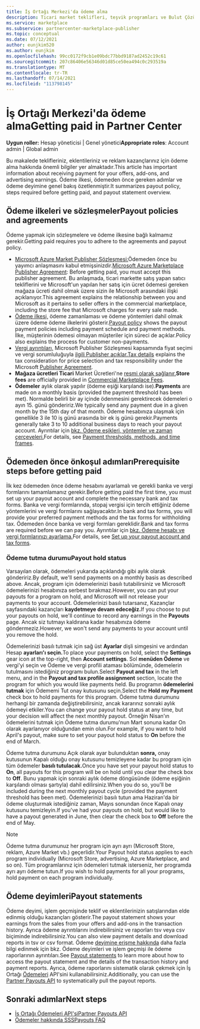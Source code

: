 ```yaml
---
title: İş Ortağı Merkezi'da ödeme alma
description: Ticari market teklifleri, teşvik programları ve Bulut Çözümü Sağlayıcısı programı aracılığıyla Microsoft iş ortağı olarak kazançlar için ödeme alma hakkında bilgi alın. Ödeme ilkesi, ödeme tutma durumu ve ödeme deyimlerini içerir.
ms.service: marketplace
ms.subservice: partnercenter-marketplace-publisher
ms.topic: conceptual
ms.date: 07/12/2021
author: eunjkim520
ms.author: eunjkim
ms.openlocfilehash: 99cc0172f9cb1e09bdc77bbd9187ad2452c19c61
ms.sourcegitcommit: 207c86406e56346d01d85ce50ea494c0c293519a
ms.translationtype: MT
ms.contentlocale: tr-TR
ms.lasthandoff: 07/14/2021
ms.locfileid: "113798145"
---
```

# <a name="getting-paid-in-partner-center"></a><span data-ttu-id="8191b-104">İş Ortağı Merkezi'da ödeme alma</span><span class="sxs-lookup"><span data-stu-id="8191b-104">Getting paid in Partner Center</span></span>

<span data-ttu-id="8191b-105">**Uygun roller:** Hesap yöneticisi | Genel yönetici</span><span class="sxs-lookup"><span data-stu-id="8191b-105">**Appropriate roles**: Account admin | Global admin</span></span>

<span data-ttu-id="8191b-106">Bu makalede teklifleriniz, eklentileriniz ve reklam kazançlarınız için ödeme alma hakkında önemli bilgiler yer almaktadır.</span><span class="sxs-lookup"><span data-stu-id="8191b-106">This article has important information about receiving payment for your offers, add-ons, and advertising earnings.</span></span> <span data-ttu-id="8191b-107">Ödeme ilkesi, ödemeden önce gereken adımlar ve ödeme deyimine genel bakış özetlenmiştir.</span><span class="sxs-lookup"><span data-stu-id="8191b-107">It summarizes payout policy, steps required before getting paid, and payout statement overview.</span></span>

## <a name="payout-policies-and-agreements"></a><span data-ttu-id="8191b-108">Ödeme ilkeleri ve sözleşmeler</span><span class="sxs-lookup"><span data-stu-id="8191b-108">Payout policies and agreements</span></span>

<span data-ttu-id="8191b-109">Ödeme yapmak için sözleşmelere ve ödeme ilkesine bağlı kalmamız gerekir.</span><span class="sxs-lookup"><span data-stu-id="8191b-109">Getting paid requires you to adhere to the agreements and payout policy.</span></span>

- <span data-ttu-id="8191b-110">[Microsoft Azure Market Publisher Sözleşmesi:](/legal/marketplace/msft-publisher-agreement)Ödemeden önce bu yayımcı anlaşmasını kabul etmişsinizdir.</span><span class="sxs-lookup"><span data-stu-id="8191b-110">[Microsoft Azure Marketplace Publisher Agreement](/legal/marketplace/msft-publisher-agreement):  Before getting paid, you must accept this publisher agreement.</span></span> <span data-ttu-id="8191b-111">Bu anlaşmada, ticari markette satış yapan satıcı tekliflerini ve Microsoft'un yapılan her satış için ücret ödemesi gereken mağaza ücreti dahil olmak üzere sizin ile Microsoft arasındaki ilişki açıklanıyor.</span><span class="sxs-lookup"><span data-stu-id="8191b-111">This agreement explains the relationship between you and Microsoft as it pertains to seller offers in the commercial marketplace, including the store fee that Microsoft charges for every sale made.</span></span>
- <span data-ttu-id="8191b-112">[Ödeme ilkesi,](payout-policy-details.md) ödeme zamanlaması ve ödeme yöntemleri dahil olmak üzere ödeme ödeme ilkelerini gösterir.</span><span class="sxs-lookup"><span data-stu-id="8191b-112">[Payout policy](payout-policy-details.md) shows the payout payment policies including payment schedule and payment methods.</span></span> <span data-ttu-id="8191b-113">İlke, müşterinin ödemesi olmayan müşteriler için süreci de açıklar.</span><span class="sxs-lookup"><span data-stu-id="8191b-113">Policy also explains the process for customer non-payments.</span></span>
- <span data-ttu-id="8191b-114">[Vergi ayrıntıları,](tax-details-marketplace.md) Microsoft Publisher Sözleşmesi kapsamında fiyat seçimi ve vergi sorumluluğuyla [ilgili Publisher açıklar.](/legal/marketplace/msft-publisher-agreement)</span><span class="sxs-lookup"><span data-stu-id="8191b-114">[Tax details](tax-details-marketplace.md) explains the tax consideration for price selection and tax responsibility under the Microsoft [Publisher Agreement](/legal/marketplace/msft-publisher-agreement).</span></span>
- <span data-ttu-id="8191b-115">**Mağaza ücretleri Ticari** Market Ücretleri'ne [resmi olarak sağlanır.](/azure/marketplace/marketplace-commercial-transaction-capabilities-and-considerations)</span><span class="sxs-lookup"><span data-stu-id="8191b-115">**Store fees** are officially provided in [Commercial Marketplace Fees](/azure/marketplace/marketplace-commercial-transaction-capabilities-and-considerations).</span></span>
- <span data-ttu-id="8191b-116">**Ödemeler** aylık olarak yapılır (ödeme eşiği karşılandı ise).</span><span class="sxs-lookup"><span data-stu-id="8191b-116">**Payments** are made on a monthly basis (provided the payment threshold has been met).</span></span> <span data-ttu-id="8191b-117">Normalde belirli bir ay içinde ödenmesini gerektirecek ödemeleri o ayın 15. günü göndeririz.</span><span class="sxs-lookup"><span data-stu-id="8191b-117">We typically send any payment due in a given month by the 15th day of that month.</span></span> <span data-ttu-id="8191b-118">Ödeme hesabınıza ulaşmak için genellikle 3 ile 10 iş günü arasında bir ek iş günü gerekir.</span><span class="sxs-lookup"><span data-stu-id="8191b-118">Payments generally take 3 to 10 additional business days to reach your payout account.</span></span> <span data-ttu-id="8191b-119">Ayrıntılar için [bkz. Ödeme eşikleri, yöntemler ve zaman çerçeveleri.](payment-thresholds-methods-timeframes.md)</span><span class="sxs-lookup"><span data-stu-id="8191b-119">For details, see [Payment thresholds, methods, and time frames](payment-thresholds-methods-timeframes.md).</span></span>

## <a name="prerequisite-steps-before-getting-paid"></a><span data-ttu-id="8191b-120">Ödemeden önce önkoşul adımları</span><span class="sxs-lookup"><span data-stu-id="8191b-120">Prerequisite steps before getting paid</span></span>

<span data-ttu-id="8191b-121">İlk kez ödemeden önce ödeme hesabını ayarlamalı ve gerekli banka ve vergi formlarını tamamlamanız gerekir.</span><span class="sxs-lookup"><span data-stu-id="8191b-121">Before getting paid the first time, you must set up your payout account and complete the necessary bank and tax forms.</span></span> <span data-ttu-id="8191b-122">Banka ve vergi formlarında, stopaj vergisi için tercih ettiğiniz ödeme yöntemlerini ve vergi formlarını sağlayacaktır.</span><span class="sxs-lookup"><span data-stu-id="8191b-122">In bank and tax forms, you will provide your preferred payment methods and the tax forms for withholding tax.</span></span> <span data-ttu-id="8191b-123">Ödemeden önce banka ve vergi formları gereklidir.</span><span class="sxs-lookup"><span data-stu-id="8191b-123">Bank and tax forms are required before we can pay you.</span></span> <span data-ttu-id="8191b-124">Ayrıntılar için [bkz. Ödeme hesabı ve vergi formlarınızı ayarlama.](set-up-your-payout-account.md)</span><span class="sxs-lookup"><span data-stu-id="8191b-124">For details, see [Set up your payout account and tax forms](set-up-your-payout-account.md).</span></span>

### <a name="payout-hold-status"></a><span data-ttu-id="8191b-125">Ödeme tutma durumu</span><span class="sxs-lookup"><span data-stu-id="8191b-125">Payout hold status</span></span>

<span data-ttu-id="8191b-126">Varsayılan olarak, ödemeleri yukarıda açıklandığı gibi aylık olarak göndeririz.</span><span class="sxs-lookup"><span data-stu-id="8191b-126">By default, we'll send payments on a monthly basis as described above.</span></span> <span data-ttu-id="8191b-127">Ancak, program için ödemelerinizi basılı tutabilirsiniz ve Microsoft ödemelerinizi hesabınıza serbest bırakmaz.</span><span class="sxs-lookup"><span data-stu-id="8191b-127">However, you can put your payouts for a program on hold, and Microsoft will not release your payments to your account.</span></span> <span data-ttu-id="8191b-128">Ödemelerinizi basılı tutarsanız, Kazançlar sayfasındaki kazançları **kaydetmeye devam edeceğiz.**</span><span class="sxs-lookup"><span data-stu-id="8191b-128">If you choose to put your payouts on hold, we'll continue to record any earnings in the **Payouts** page.</span></span> <span data-ttu-id="8191b-129">Ancak siz tutmayı kaldırana kadar hesabınıza ödeme göndermeziz.</span><span class="sxs-lookup"><span data-stu-id="8191b-129">However, we won't send any payments to your account until you remove the hold.</span></span>

<span data-ttu-id="8191b-130">Ödemelerinizi basılı tutmak için sağ üst **Ayarlar** dişli simgesini ve ardından Hesap **ayarları'ı seçin.**</span><span class="sxs-lookup"><span data-stu-id="8191b-130">To place your payments on hold, select the **Settings** gear icon at the top-right, then **Account settings**.</span></span> <span data-ttu-id="8191b-131">Sol **menüden Ödeme** ve vergi'yi  seçin ve Ödeme ve vergi profili ataması bölümünde, ödemelerin tutulmasını istediğiniz programı bulun.</span><span class="sxs-lookup"><span data-stu-id="8191b-131">Select **Payout and tax** in the left menu, and in the **Payout and tax profile assignment** section, locate the program for which you would like payments held.</span></span> <span data-ttu-id="8191b-132">Bu programın **ödemelerini tutmak** için Ödememi Tut onay kutusunu seçin.</span><span class="sxs-lookup"><span data-stu-id="8191b-132">Select the **Hold my Payment** check box to hold payments for this program.</span></span> <span data-ttu-id="8191b-133">Ödeme tutma durumunu herhangi bir zamanda değiştirebilirsiniz, ancak kararınız sonraki aylık ödemeyi etkiler.</span><span class="sxs-lookup"><span data-stu-id="8191b-133">You can change your payout hold status at any time, but your decision will affect the next monthly payout.</span></span> <span data-ttu-id="8191b-134">Örneğin Nisan'ın ödemelerini tutmak için Ödeme tutma durumu'nun Mart sonuna  kadar On olarak ayarlanıyor olduğundan emin olun.</span><span class="sxs-lookup"><span data-stu-id="8191b-134">For example, if you want to hold April's payout, make sure to set your payout hold status to **On** before the end of March.</span></span>

<span data-ttu-id="8191b-135">Ödeme tutma durumunu Açık olarak ayar bulunduktan **sonra,** onay kutusunun Kapalı olduğu onay kutusunu temizleyene kadar bu program için tüm ödemeler **basılı tutulacak.**</span><span class="sxs-lookup"><span data-stu-id="8191b-135">Once you have set your payout hold status to **On**, all payouts for this program will be on hold until you clear the check box to **Off**.</span></span> <span data-ttu-id="8191b-136">Bunu yapmak için sonraki aylık ödeme döngüsünde (ödeme eşiğinin karşılandı olması şartıyla) dahil edilirsiniz.</span><span class="sxs-lookup"><span data-stu-id="8191b-136">When you do so, you'll be included during the next monthly payout cycle (provided the payment threshold has been met).</span></span> <span data-ttu-id="8191b-137">Ödemelerinizi basılı tutun ama Haziran'da bir ödeme oluşturmak istediğiniz zaman, Mayıs sonundan  önce Kapalı onay kutusunu temizleyin.</span><span class="sxs-lookup"><span data-stu-id="8191b-137">If you've had your payouts on hold, but would like to have a payout generated in June, then clear the check box to **Off** before the end of May.</span></span>

>[!Note]
> <span data-ttu-id="8191b-138">Ödeme tutma durumunuz her program için ayrı ayrı (Microsoft Store, reklam, Azure Market vb.) geçerlidir.</span><span class="sxs-lookup"><span data-stu-id="8191b-138">Your Payout hold status applies to each program individually (Microsoft Store, advertising, Azure Marketplace, and so on).</span></span> <span data-ttu-id="8191b-139">Tüm programlarınız için ödemeleri tutmak isterseniz, her programda ayrı ayrı ödeme tutun.</span><span class="sxs-lookup"><span data-stu-id="8191b-139">If you wish to hold payments for all your programs, hold payment on each program individually.</span></span>

## <a name="payout-statements"></a><span data-ttu-id="8191b-140">Ödeme deyimleri</span><span class="sxs-lookup"><span data-stu-id="8191b-140">Payout statements</span></span>

<span data-ttu-id="8191b-141">Ödeme deyimi, işlem geçmişinde teklif ve eklentilerinizin satışlarından elde edinmiş olduğu kazançları gösterir.</span><span class="sxs-lookup"><span data-stu-id="8191b-141">The payout statement shows your earnings from the sales from your offers and add-ons in the transaction history.</span></span> <span data-ttu-id="8191b-142">Ayrıca ödeme ayrıntılarını indirebilirsiniz ve raporları tsv veya csv biçiminde indirebilirsiniz.</span><span class="sxs-lookup"><span data-stu-id="8191b-142">You can also view payment details and download reports in tsv or csv format.</span></span> <span data-ttu-id="8191b-143">Ödeme [deyimine erişme hakkında](payout-statement.md) daha fazla bilgi edinmek için bkz. Ödeme deyimleri ve işlem geçmişi ile ödeme raporlarının ayrıntıları.</span><span class="sxs-lookup"><span data-stu-id="8191b-143">See [Payout statements](payout-statement.md) to learn more about how to access the payout statement and the details of the transaction history and payment reports.</span></span> <span data-ttu-id="8191b-144">Ayrıca, ödeme raporlarını sistematik olarak çekmek için İş Ortağı [Ödemeleri](https://apidocs.microsoft.com/services/partnerpayouts) API'sini kullanabilirsiniz.</span><span class="sxs-lookup"><span data-stu-id="8191b-144">Additionally, you can use the [Partner Payouts API](https://apidocs.microsoft.com/services/partnerpayouts) to systematically pull the payout reports.</span></span>

## <a name="next-steps"></a><span data-ttu-id="8191b-145">Sonraki adımlar</span><span class="sxs-lookup"><span data-stu-id="8191b-145">Next steps</span></span>

- [<span data-ttu-id="8191b-146">İş Ortağı Ödemeleri API'si</span><span class="sxs-lookup"><span data-stu-id="8191b-146">Partner Payouts API</span></span>](https://apidocs.microsoft.com/services/partnerpayouts)
- [<span data-ttu-id="8191b-147">Ödemeler hakkında SSS</span><span class="sxs-lookup"><span data-stu-id="8191b-147">Payouts FAQ</span></span>](payout-faq.yml)